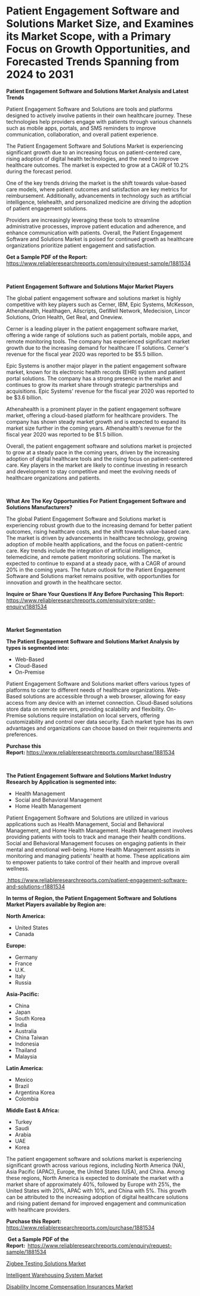 <p><h1>Patient Engagement Software and Solutions Market Size, and Examines its Market Scope, with a Primary Focus on Growth Opportunities, and Forecasted Trends Spanning from 2024 to 2031</h1></p><p><strong>Patient Engagement Software and Solutions Market Analysis and Latest Trends</strong></p>
<p><p>Patient Engagement Software and Solutions are tools and platforms designed to actively involve patients in their own healthcare journey. These technologies help providers engage with patients through various channels such as mobile apps, portals, and SMS reminders to improve communication, collaboration, and overall patient experience.</p><p>The Patient Engagement Software and Solutions Market is experiencing significant growth due to an increasing focus on patient-centered care, rising adoption of digital health technologies, and the need to improve healthcare outcomes. The market is expected to grow at a CAGR of 10.2% during the forecast period.</p><p>One of the key trends driving the market is the shift towards value-based care models, where patient outcomes and satisfaction are key metrics for reimbursement. Additionally, advancements in technology such as artificial intelligence, telehealth, and personalized medicine are driving the adoption of patient engagement solutions.</p><p>Providers are increasingly leveraging these tools to streamline administrative processes, improve patient education and adherence, and enhance communication with patients. Overall, the Patient Engagement Software and Solutions Market is poised for continued growth as healthcare organizations prioritize patient engagement and satisfaction.</p></p>
<p><strong>Get a Sample PDF of the Report:&nbsp;</strong> <a href="https://www.reliableresearchreports.com/enquiry/request-sample/1881534">https://www.reliableresearchreports.com/enquiry/request-sample/1881534</a></p>
<p>&nbsp;</p>
<p><strong>Patient Engagement Software and Solutions Major Market Players</strong></p>
<p><p>The global patient engagement software and solutions market is highly competitive with key players such as Cerner, IBM, Epic Systems, McKesson, Athenahealth, Healthagen, Allscripts, GetWell Network, Medecision, Lincor Solutions, Orion Health, Get Real, and Oneview. </p><p>Cerner is a leading player in the patient engagement software market, offering a wide range of solutions such as patient portals, mobile apps, and remote monitoring tools. The company has experienced significant market growth due to the increasing demand for healthcare IT solutions. Cerner's revenue for the fiscal year 2020 was reported to be $5.5 billion.</p><p>Epic Systems is another major player in the patient engagement software market, known for its electronic health records (EHR) system and patient portal solutions. The company has a strong presence in the market and continues to grow its market share through strategic partnerships and acquisitions. Epic Systems' revenue for the fiscal year 2020 was reported to be $3.6 billion.</p><p>Athenahealth is a prominent player in the patient engagement software market, offering a cloud-based platform for healthcare providers. The company has shown steady market growth and is expected to expand its market size further in the coming years. Athenahealth's revenue for the fiscal year 2020 was reported to be $1.5 billion.</p><p>Overall, the patient engagement software and solutions market is projected to grow at a steady pace in the coming years, driven by the increasing adoption of digital healthcare tools and the rising focus on patient-centered care. Key players in the market are likely to continue investing in research and development to stay competitive and meet the evolving needs of healthcare organizations and patients.</p></p>
<p>&nbsp;</p>
<p><strong>What Are The Key Opportunities For Patient Engagement Software and Solutions Manufacturers?</strong></p>
<p><p>The global Patient Engagement Software and Solutions market is experiencing robust growth due to the increasing demand for better patient outcomes, rising healthcare costs, and the shift towards value-based care. The market is driven by advancements in healthcare technology, growing adoption of mobile health applications, and the focus on patient-centric care. Key trends include the integration of artificial intelligence, telemedicine, and remote patient monitoring solutions. The market is expected to continue to expand at a steady pace, with a CAGR of around 20% in the coming years. The future outlook for the Patient Engagement Software and Solutions market remains positive, with opportunities for innovation and growth in the healthcare sector.</p></p>
<p><strong>Inquire or Share Your Questions If Any Before Purchasing This Report:</strong> <a href="https://www.reliableresearchreports.com/enquiry/pre-order-enquiry/1881534">https://www.reliableresearchreports.com/enquiry/pre-order-enquiry/1881534</a></p>
<p>&nbsp;</p>
<p><strong>Market Segmentation</strong></p>
<p><strong>The Patient Engagement Software and Solutions Market Analysis by types is segmented into:</strong></p>
<p><ul><li>Web-Based</li><li>Cloud-Based</li><li>On-Premise</li></ul></p>
<p><p>Patient Engagement Software and Solutions market offers various types of platforms to cater to different needs of healthcare organizations. Web-Based solutions are accessible through a web browser, allowing for easy access from any device with an internet connection. Cloud-Based solutions store data on remote servers, providing scalability and flexibility. On-Premise solutions require installation on local servers, offering customizability and control over data security. Each market type has its own advantages and organizations can choose based on their requirements and preferences.</p></p>
<p><strong>Purchase this Report:&nbsp;</strong><a href="https://www.reliableresearchreports.com/purchase/1881534">https://www.reliableresearchreports.com/purchase/1881534</a></p>
<p>&nbsp;</p>
<p><strong>The Patient Engagement Software and Solutions Market Industry Research by Application is segmented into:</strong></p>
<p><ul><li>Health Management</li><li>Social and Behavioral Management</li><li>Home Health Management</li></ul></p>
<p><p>Patient Engagement Software and Solutions are utilized in various applications such as Health Management, Social and Behavioral Management, and Home Health Management. Health Management involves providing patients with tools to track and manage their health conditions. Social and Behavioral Management focuses on engaging patients in their mental and emotional well-being. Home Health Management assists in monitoring and managing patients' health at home. These applications aim to empower patients to take control of their health and improve overall wellness.</p></p>
<p><a href="https://www.reliableresearchreports.com/patient-engagement-software-and-solutions-r1881534">&nbsp;https://www.reliableresearchreports.com/patient-engagement-software-and-solutions-r1881534</a></p>
<p><strong>In terms of Region, the Patient Engagement Software and Solutions Market Players available by Region are:</strong></p>
<p>
    <p> <strong> North America: </strong>
        <ul>
            <li>United States</li>
            <li>Canada</li>
        </ul>
        </p> 
    <p> <strong> Europe: </strong>
        <ul>
            <li>Germany</li>
            <li>France</li>
            <li>U.K.</li>
            <li>Italy</li>
            <li>Russia</li>
        </ul>
        </p> 
    <p> <strong> Asia-Pacific: </strong>
        <ul>
            <li>China</li>
            <li>Japan</li>
            <li>South Korea</li>
            <li>India</li>
            <li>Australia</li>
            <li>China Taiwan</li>
            <li>Indonesia</li>
            <li>Thailand</li>
            <li>Malaysia</li>
        </ul>
        </p> 
    <p> <strong> Latin America: </strong>
        <ul>
            <li>Mexico</li>
            <li>Brazil</li>
            <li>Argentina Korea</li>
            <li>Colombia</li>
        </ul>
        </p> 
    <p> <strong> Middle East & Africa: </strong>
        <ul>
            <li>Turkey</li>
            <li>Saudi</li>
            <li>Arabia</li>
            <li>UAE</li>
            <li>Korea</li>
        </ul>
    </p>
    </p>
<p><p>The patient engagement software and solutions market is experiencing significant growth across various regions, including North America (NA), Asia Pacific (APAC), Europe, the United States (USA), and China. Among these regions, North America is expected to dominate the market with a market share of approximately 40%, followed by Europe with 25%, the United States with 20%, APAC with 10%, and China with 5%. This growth can be attributed to the increasing adoption of digital healthcare solutions and rising patient demand for improved engagement and communication with healthcare providers.</p></p>
<p><strong>Purchase this Report: </strong><a href="https://www.reliableresearchreports.com/purchase/1881534">https://www.reliableresearchreports.com/purchase/1881534</a></p>
<p>&nbsp;<strong>Get a Sample PDF of the Report:&nbsp;&nbsp;</strong><a href="https://www.reliableresearchreports.com/enquiry/request-sample/1881534">https://www.reliableresearchreports.com/enquiry/request-sample/1881534</a></p>
<p><strong></strong></p>
<p><p><a href="https://github.com/RosemarieLeffler2023/Market-Research-Report-List-1/blob/main/zigbee-testing-solutions-market.md">Zigbee Testing Solutions Market</a></p><p><a href="https://github.com/nancykennedykellievqfqt2/Market-Research-Report-List-2/blob/main/intelligent-warehousing-system-market.md">Intelligent Warehousing System Market</a></p><p><a href="https://github.com/susanjprice2023/Market-Research-Report-List-1/blob/main/disability-income-compensation-insurances-market.md">Disability Income Compensation Insurances Market</a></p></p>